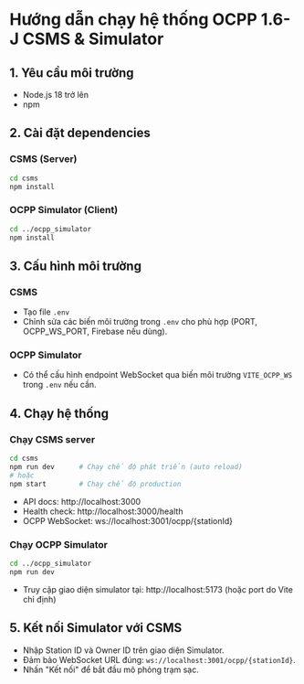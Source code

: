 # Hướng dẫn chạy hệ thống OCPP 1.6-J CSMS & Simulator

## 1. Yêu cầu môi trường

- Node.js 18 trở lên
- npm

## 2. Cài đặt dependencies

### CSMS (Server)
```bash
cd csms
npm install
```

### OCPP Simulator (Client)
```bash
cd ../ocpp_simulator
npm install
```

## 3. Cấu hình môi trường

### CSMS
- Tạo file `.env` 
- Chỉnh sửa các biến môi trường trong `.env` cho phù hợp (PORT, OCPP_WS_PORT, Firebase nếu dùng).

### OCPP Simulator
- Có thể cấu hình endpoint WebSocket qua biến môi trường `VITE_OCPP_WS` trong `.env` nếu cần.

## 4. Chạy hệ thống

### Chạy CSMS server
```bash
cd csms
npm run dev      # Chạy chế độ phát triển (auto reload)
# hoặc
npm start        # Chạy chế độ production
```
- API docs: http://localhost:3000
- Health check: http://localhost:3000/health
- OCPP WebSocket: ws://localhost:3001/ocpp/{stationId}

### Chạy OCPP Simulator
```bash
cd ../ocpp_simulator
npm run dev
```
- Truy cập giao diện simulator tại: http://localhost:5173 (hoặc port do Vite chỉ định)

## 5. Kết nối Simulator với CSMS

- Nhập Station ID và Owner ID trên giao diện Simulator.
- Đảm bảo WebSocket URL đúng: `ws://localhost:3001/ocpp/{stationId}`.
- Nhấn "Kết nối" để bắt đầu mô phỏng trạm sạc.
